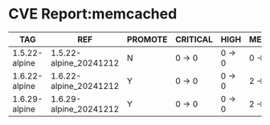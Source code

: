 # CVE Report:memcached
|      TAG      |          REF           | PROMOTE | CRITICAL |  HIGH  | MEDIUM |  LOW   | UNKNOWN |
|---------------|------------------------|---------|----------|--------|--------|--------|---------|
| 1.5.22-alpine | 1.5.22-alpine_20241212 | N       | 0 -> 0   | 0 -> 0 | 0 -> 0 | 0 -> 0 | 0 -> 0  |
| 1.6.22-alpine | 1.6.22-alpine_20241212 | Y       | 0 -> 0   | 0 -> 0 | 2 -> 0 | 2 -> 0 | 0 -> 0  |
| 1.6.29-alpine | 1.6.29-alpine_20241212 | Y       | 0 -> 0   | 0 -> 0 | 2 -> 0 | 2 -> 0 | 0 -> 0  |
